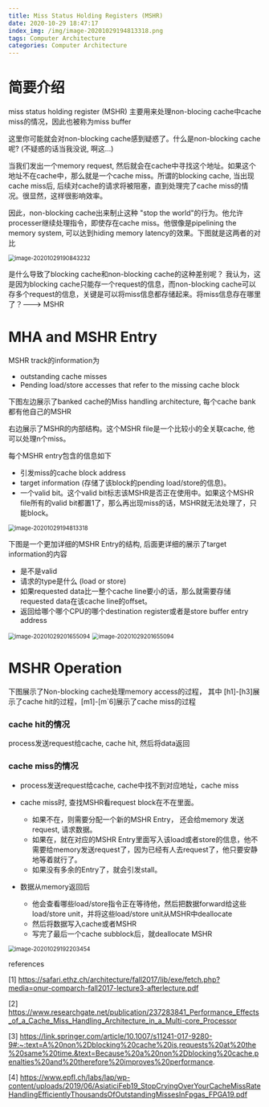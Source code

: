 ```yaml
---
title: Miss Status Holding Registers (MSHR)
date: 2020-10-29 18:47:17
index_img: /img/image-20201029194813318.png
tags: Computer Architecture
categories: Computer Architecture
---
```




<!--more-->

# 简要介绍

miss status holding register (MSHR) 主要用来处理non-blocing cache中cache miss的情况，因此也被称为miss buffer

这里你可能就会对non-blocking cache感到疑惑了。什么是non-blocking cache呢? (不疑惑的话当我没说, 啊这...)

当我们发出一个memory request, 然后就会在cache中寻找这个地址。如果这个地址不在cache中，那么就是一个cache miss。所谓的blocking cache, 当出现cache miss后, 后续对cache的请求将被阻塞，直到处理完了cache miss的情况。很显然，这样很影响效率。

因此，non-blocking cache出来制止这种 "stop the world"的行为。他允许processer继续处理指令，即使存在cache miss。他很像是pipelining the memory system, 可以达到hiding memory latency的效果。下图就是这两者的对比



<img src="image-20201029190843232.png" alt="image-20201029190843232" style="zoom:80%;" />

是什么导致了blocking cache和non-blocking cache的这种差别呢？ 我认为，这是因为blocking cache只能存一个request的信息，而non-blocking cache可以存多个request的信息，关键是可以将miss信息都存储起来。将miss信息存在哪里了？---> MSHR





# MHA and MSHR Entry

MSHR track的information为

* outstanding cache misses
* Pending load/store accesses that refer to the missing cache block



下图左边展示了banked cache的Miss handling architecture, 每个cache bank都有他自己的MSHR

右边展示了MSHR的内部结构。这个MSHR file是一个比较小的全关联cache, 他可以处理n个miss。

每个MSHR entry包含的信息如下

* 引发miss的cache block address
* target information (存储了该block的pending load/store的信息)。
* 一个valid bit。这个valid bit标志该MSHR是否正在使用中。如果这个MSHR file所有的valid bit都置1了，那么再出现miss的话，MSHR就无法处理了，只能block。

<img src="image-20201029194813318.png" alt="image-20201029194813318" style="zoom:80%;" />

下图是一个更加详细的MSHR Entry的结构, 后面更详细的展示了target information的内容

* 是不是valid
* 请求的type是什么 (load or store)
* 如果requested data比一整个cache line要小的话，那么就需要存储requested data在该cache line的offset。
* 返回给哪个哪个CPU的哪个destination register或者是store buffer entry address

<img src="image-20201029201655094.png" alt="image-20201029201655094" style="zoom:80%;" />

<img src="MSHREntry.svg" alt="image-20201029201655094" style="zoom:80%;" />

# MSHR Operation

下图展示了Non-blocking cache处理memory access的过程， 其中 [h1]-[h3]展示了cache hit的过程，[m1]-[m`6]展示了cache miss的过程

### cache hit的情况

process发送request给cache, cache hit, 然后将data返回

### cache miss的情况

* process发送request给cache, cache中找不到对应地址，cache miss

* cache miss时, 查找MSHR看request block在不在里面。
  * 如果不在，则需要分配一个新的MSHR Entry， 还会给memory 发送request, 请求数据。
  * 如果在，就在对应的MSHR Entry里面写入该load或者store的信息，他不需要给memory发送request了，因为已经有人去request了，他只要安静地等着就行了。
  * 如果没有多余的Entry了，就会引发stall。

* 数据从memory返回后
  * 他会查看哪些load/store指令正在等待他，然后把数据forward给这些load/store unit，并将这些load/store unit从MSHR中deallocate
  * 然后将数据写入cache或者MSHR
  * 写完了最后一个cache subblock后，就deallocate MSHR

<img src="image-20201029192203454.png" alt="image-20201029192203454" style="zoom:80%;" />



<br>

references

[1] https://safari.ethz.ch/architecture/fall2017/lib/exe/fetch.php?media=onur-comparch-fall2017-lecture3-afterlecture.pdf

[2] https://www.researchgate.net/publication/237283841_Performance_Effects_of_a_Cache_Miss_Handling_Architecture_in_a_Multi-core_Processor

[3] https://link.springer.com/article/10.1007/s11241-017-9280-9#:~:text=A%20non%2Dblocking%20cache%20is,requests%20at%20the%20same%20time.&text=Because%20a%20non%2Dblocking%20cache,penalties%20and%20therefore%20improves%20performance.

[4] https://www.epfl.ch/labs/lap/wp-content/uploads/2019/06/AsiaticiFeb19_StopCryingOverYourCacheMissRateHandlingEfficientlyThousandsOfOutstandingMissesInFpgas_FPGA19.pdf









